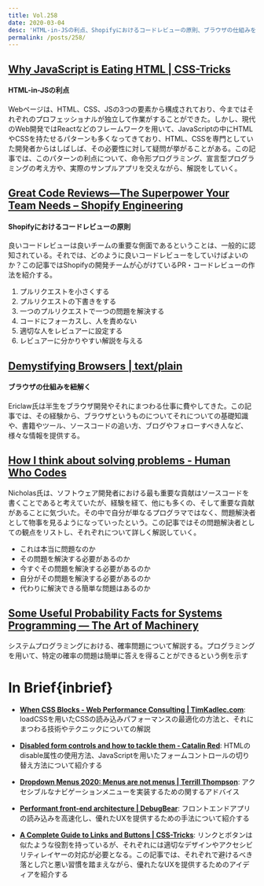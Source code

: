```yaml
---
title: Vol.258
date: 2020-03-04
desc: 'HTML-in-JSの利点、Shopifyにおけるコードレビューの原則、ブラウザの仕組みを紐解く、ほか計10リンク'
permalink: /posts/258/
---
```


## [Why JavaScript is Eating HTML | CSS-Tricks](https://css-tricks.com/why-javascript-is-eating-html/)
#### HTML-in-JSの利点
Webページは、HTML、CSS、JSの3つの要素から構成されており、今まではそれぞれのプロフェッショナルが独立して作業がすることができた。しかし、現代のWeb開発ではReactなどのフレームワークを用いて、JavaScriptの中にHTMLやCSSを持たせるパターンも多くなってきており、HTML、CSSを専門としていた開発者からはしばしば、その必要性に対して疑問が挙がることがある。この記事では、このパターンの利点について、命令形プログラミング、宣言型プログラミングの考え方や、実際のサンプルアプリを交えながら、解説をしていく。


## [Great Code Reviews—The Superpower Your Team Needs – Shopify Engineering](https://engineering.shopify.com/blogs/engineering/great-code-reviews)
#### Shopifyにおけるコードレビューの原則
良いコードレビューは良いチームの重要な側面であるということは、一般的に認知されている。それでは、どのように良いコードレビューをしていけばよいのか？この記事ではShopifyの開発チームが心がけているPR・コードレビューの作法を紹介する。
1. プルリクエストを小さくする
2. プルリクエストの下書きをする
3. 一つのプルリクエストで一つの問題を解決する
4. コードにフォーカスし、人を責めない
5. 適切な人をレビュアーに設定する
6. レビュアーに分かりやすい解説を与える

## [Demystifying Browsers | text/plain](https://textslashplain.com/2020/02/09/demystifying-browsers/)
#### ブラウザの仕組みを紐解く
Ericlaw氏は半生をブラウザ開発やそれにまつわる仕事に費やしてきた。この記事では、その経験から、ブラウザというものについてそれについての基礎知識や、書籍やツール、ソースコードの追い方、ブログやフォローすべき人など、様々な情報を提供する。

## [How I think about solving problems - Human Who Codes](https://humanwhocodes.com/blog/2020/02/how-i-think-about-solving-problems/)
Nicholas氏は、ソフトウェア開発者における最も重要な貢献はソースコードを書くことであると考えていたが、経験を経て、他にも多くの、そして重要な貢献があることに気づいた。その中で自分が単なるプログラマではなく、問題解決者として物事を見るようになっていったという。この記事ではその問題解決者としての観点をリストし、それぞれについて詳しく解説していく。

- これは本当に問題なのか
- その問題を解決する必要があるのか
- 今すぐその問題を解決する必要があるのか
- 自分がその問題を解決する必要があるのか
- 代わりに解決できる簡単な問題はあるのか

## [Some Useful Probability Facts for Systems Programming — The Art of Machinery](https://theartofmachinery.com/2020/01/27/systems_programming_probability.html)
システムプログラミングにおける、確率問題について解説する。プログラミングを用いて、特定の確率の問題は簡単に答えを得ることができるという例を示す

# In Brief{inbrief}

- **[When CSS Blocks - Web Performance Consulting | TimKadlec.com](https://timkadlec.com/remembers/2020-02-13-when-css-blocks/)**: loadCSSを用いたCSSの読み込みパフォーマンスの最適化の方法と、それにまつわる技術やテクニックについての解説

- **[Disabled form controls and how to tackle them - Catalin Red](https://catalin.red/disabled-form-controls/)**: HTMLのdisable属性の使用方法、JavaScriptを用いたフォームコントロールの切り替え方法について紹介する

- **[Dropdown Menus 2020: Menus are not menus | Terrill Thompson](http://terrillthompson.com/1226)**: アクセシブルなナビゲーションメニューを実装するための関するアドバイス

- **[Performant front-end architecture | DebugBear](https://www.debugbear.com/blog/performant-front-end-architecture)**: フロントエンドアプリの読み込みを高速化し、優れたUXを提供するための手法について紹介する

- **[A Complete Guide to Links and Buttons | CSS-Tricks](https://css-tricks.com/a-complete-guide-to-links-and-buttons/)**: リンクとボタンは似たような役割を持っているが、それぞれには適切なデザインやアクセシビリティレイヤーの対応が必要となる。この記事では、それぞれで避けるべき落とし穴と悪い習慣を踏まえながら、優れたなUXを提供するためのアイディアを紹介する
